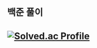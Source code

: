 <h2>백준 풀이<h2>
  
[![Solved.ac Profile](http://mazassumnida.wtf/api/generate_badge?boj=gksmf4165)](https://solved.ac/gksmf4165)
